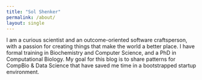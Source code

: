 ```yaml
---
title: "Sol Shenker"
permalink: /about/
layout: single
---
```


I am a curious scientist and an outcome-oriented software craftsperson, with a passion for creating things that make the world a better place. I have formal training in Biochemistry and Computer Science, and a PhD in Computational Biology. My goal for this blog is to share patterns for CompBio & Data Science that have saved me time in a bootstrapped startup environment. 
